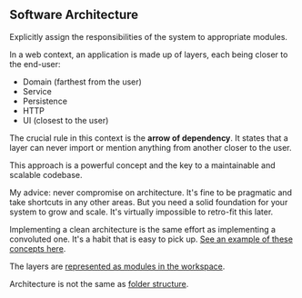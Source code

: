 ## Software Architecture

Explicitly assign the responsibilities of the system to appropriate modules.

In a web context, an application is made up of layers, each being closer to the end-user:

* Domain (farthest from the user)
* Service
* Persistence
* HTTP
* UI (closest to the user)

The crucial rule in this context is the **arrow of dependency**. It states that a layer can never import or mention anything from another closer to the user.

This approach is a powerful concept and the key to a maintainable and scalable codebase.

My advice: never compromise on architecture. It's fine to be pragmatic and take shortcuts in any other areas. But you need a solid foundation for your system to grow and scale. It's virtually impossible to retro-fit this later.

Implementing a clean architecture is the same effort as implementing a convoluted one. It's a habit that is easy to pick up. [See an example of these concepts here](https://github.com/thekarel/best-practices-example).

The layers are [represented as modules in the workspace](../monorepo.md).

Architecture is not the same as [folder structure](../folderStructure.md).
